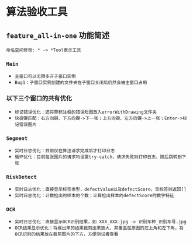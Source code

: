 # 算法验收工具

## `feature_all-in-one` 功能简述
`命名空间修改: * -> *Tool表示工具`

### `Main`
- `主窗口可以无限多开子窗口实例`
- `Bug1：子窗口实例创建的文件夹在子窗口关闭后仍然会被主窗口占用`

### 以下三个窗口的共有优化
- `标记错误优化：还将带标注框的错误短图放入errorWithDrawing文件夹`
- `快捷键匹配：右方向键、下方向键->下一张；上方向键、左方向键->上一张；Enter->标记错误图片`
### `Segment`
- `实时日志优化：目前仅在算法请求完成后才打印日志`
- `循环优化：目前每张图片的请求均设置try-catch，请求失败则打印日志，随后跳转到下张`

### `RiskDetect`
- `实时日志优化：直接显示标签类型，defectValue以及defectScore，无标签则返回[]`
- `实时日志优化：计数检出的样本的个数；计算检出样本的defectScore的数字特征`

### `OCR`
- `实时日志优化：直接显示OCR识别结果，如 XXX_XXX.jpg -> 识别车种_识别车号.jpg`
- `OCR结果显示优化：将框出来的结果裁剪出来放大，并覆盖在原图的左上角和左下角，将OCR识别的结果放在裁剪图片的下方，方便测试者查看`